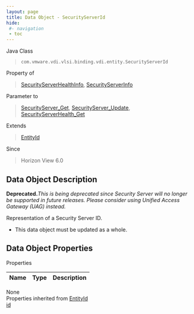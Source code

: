 ```yaml
---
layout: page
title: Data Object - SecurityServerId
hide:
 #- navigation
 - toc
---
```


  
  
  



Java Class  
> `com.vmware.vdi.vlsi.binding.vdi.entity.SecurityServerId`

Property of  
> [SecurityServerHealthInfo](vdi.health.SecurityServerHealth.SecurityServerHealthInfo.md#field_detail), [SecurityServerInfo](vdi.infrastructure.SecurityServer.SecurityServerInfo.md#field_detail)

Parameter to  
> [SecurityServer_Get](vdi.infrastructure.SecurityServer.md#get), [SecurityServer_Update](vdi.infrastructure.SecurityServer.md#update), [SecurityServerHealth_Get](vdi.health.SecurityServerHealth.md#get)

Extends  
> [EntityId](vdi.EntityId.md)

Since  
> Horizon View 6.0


## Data Object Description 

**Deprecated.**_This is being deprecated since Security Server will no longer be supported in future releases. Please consider using Unified Access Gateway (UAG) instead._

Representation of a Security Server ID. 

  * This data object must be updated as a whole.



## Data Object Properties

Properties

Name |  Type |  Description   
---|---|---  
None  
Properties inherited from [EntityId](vdi.EntityId.md)  
[id](vdi.EntityId.md#id)  
  
  
  
  
  
